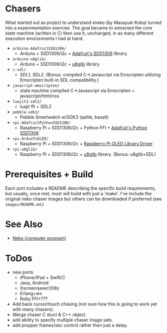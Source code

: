 Chasers
=======

What started out as project to understand xneko (by Masayuki Koba)
turned into a experimentation exercise.  The goal became to extracted
the core state machine (written in C) then use it, unchanged, in as
many different execution environments I had at hand.

- `arduino-AdafruitSSD1306/`
    - Arduno + SSD1306/i2c + [Adafruit's SDD1306](https://github.com/adafruit/Adafruit_SSD1306) library.
- `arduino-u8glib/`
    - Arduno + SSD1306/i2c + [u8glib](https://github.com/olikraus/u8glib) library.
- `c-sdl/`
    - SDL1, SDL2.  (Bonus: compiled C->Javascript via Emscripten utilizing Emscripten built-in SDL compatibility.)
- `javacript-emscripten/`
    - state machine compiled C->Javascript via Emscripten + javascript/html/css
- `luajit2-sdl2/`
    - luajit ffi + SDL2
- `pebble-sdk3/`
    - Pebble Smartwatch w/SDK3 (aplite, basalt)
- `rpi-AdafruitPythonSSD1306/`
    - Raspberry Pi + SDD1306/i2c + Python FFI + [Adafruit's Python SSD1306](https://github.com/adafruit/Adafruit_Python_SSD1306)
- `rpi-ArduiPiOLED/`
    - Raspberry Pi + SDD1306/i2c + [Raspberry PI OLED Library Driver](https://github.com/hallard/ArduiPi_OLED)
- `rpi-u8glib/`
    - Raspberry Pi + SDD1306/i2c + [u8glib](https://github.com/olikraus/u8glib) library. (Bonus: u8glib+SDL)

# Prerequisites + Build
Each port includes a README describing the specific build
requirements, but usually, once met, most will build with just a
'make'.  I've include the original neko chaser images but others can
be downloaded if preferred (see `images/README.md`.)

# See Also
- [Neko (computer program)](https://en.wikipedia.org/wiki/Neko_\(computer_program\))

# ToDos
- new ports
    - iPhone/iPad + Swift/C
    - Java, Android
    - Xscreensaver(Xlib)
    - Erlang+wx
	- Ruby FFI+???
- Add back cursor/touch chasing (not sure how this is going to work yet with many chasers).
- Merge chaser C stuct & C++ object.
- add ability to specify multiple chaser image sets.
- add propper frames/sec control rather then just a delay.

